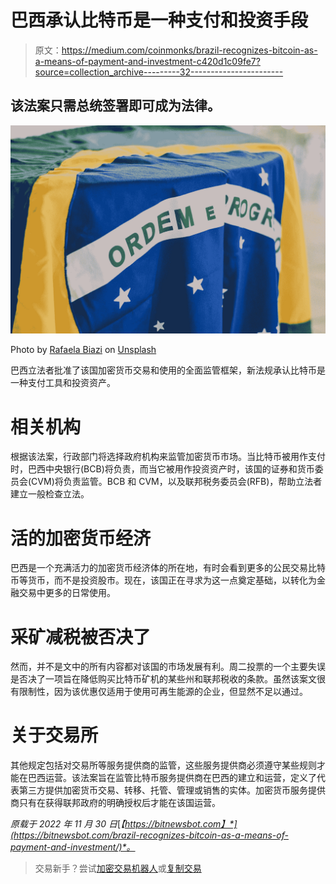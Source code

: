 # 巴西承认比特币是一种支付和投资手段

> 原文：<https://medium.com/coinmonks/brazil-recognizes-bitcoin-as-a-means-of-payment-and-investment-c420d1c09fe7?source=collection_archive---------32----------------------->

## 该法案只需总统签署即可成为法律。

![](img/75a519955a90837b23b6e186a5661ad8.png)

Photo by [Rafaela Biazi](https://unsplash.com/@rafaelabiazi?utm_source=medium&utm_medium=referral) on [Unsplash](https://unsplash.com?utm_source=medium&utm_medium=referral)

巴西立法者批准了该国加密货币交易和使用的全面监管框架，新法规承认比特币是一种支付工具和投资资产。

# 相关机构

根据该法案，行政部门将选择政府机构来监管加密货币市场。当比特币被用作支付时，巴西中央银行(BCB)将负责，而当它被用作投资资产时，该国的证券和货币委员会(CVM)将负责监管。BCB 和 CVM，以及联邦税务委员会(RFB)，帮助立法者建立一般检查立法。

# 活的加密货币经济

巴西是一个充满活力的加密货币经济体的所在地，有时会看到更多的公民交易比特币等货币，而不是投资股市。现在，该国正在寻求为这一点奠定基础，以转化为金融交易中更多的日常使用。

# 采矿减税被否决了

然而，并不是文中的所有内容都对该国的市场发展有利。周二投票的一个主要失误是否决了一项旨在降低购买比特币矿机的某些州和联邦税收的条款。虽然该案文很有限制性，因为该优惠仅适用于使用可再生能源的企业，但显然不足以通过。

# 关于交易所

其他规定包括对交易所等服务提供商的监管，这些服务提供商必须遵守某些规则才能在巴西运营。该法案旨在监管比特币服务提供商在巴西的建立和运营，定义了代表第三方提供加密货币交易、转移、托管、管理或销售的实体。加密货币服务提供商只有在获得联邦政府的明确授权后才能在该国运营。

*原载于 2022 年 11 月 30 日*[*【https://bitnewsbot.com】*](https://bitnewsbot.com/brazil-recognizes-bitcoin-as-a-means-of-payment-and-investment/)*。*

> 交易新手？尝试[加密交易机器人](/coinmonks/crypto-trading-bot-c2ffce8acb2a)或[复制交易](/coinmonks/top-10-crypto-copy-trading-platforms-for-beginners-d0c37c7d698c)